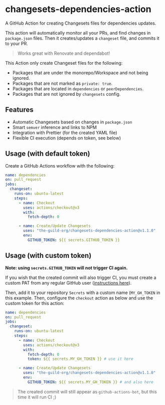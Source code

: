 # changesets-dependencies-action

A GitHub Action for creating Changesets files for dependencies updates.

This action will automatically monitor all your PRs, and find changes in `package.json` files. Then it creates/updates a `changeset` file, and commits it to your PR.

> Works great with Renovate and dependabot!

This Action only create Changeset files for the following:

- Packages that are under the monorepo/Workspace and not being ignored.
- Packages that are not marked as `private: true`.
- Packages that are located in `dependencies` or `peerDependencies`.
- Packages that are not ignored by `changesets` config.

## Features

- Automatic Changesets based on changes in `package.json`
- Smart `semver` inference and links to NPM
- Integration with Prettier (for the created YAML file)
- Flexible CI execution (depends on token, see below)

## Usage (with default token)

Create a GitHub Actions workflow with the following:

```yaml
name: dependencies
on: pull_request
jobs:
  changeset:
    runs-on: ubuntu-latest
    steps:
      - name: Checkout
        uses: actions/checkout@v3
        with:
          fetch-depth: 0

      - name: Create/Update Changesets
        uses: "the-guild-org/changesets-dependencies-action@v1.1.0"
        env:
          GITHUB_TOKEN: ${{ secrets.GITHUB_TOKEN }}
```

## Usage (with custom token)

**Note: using `secrets.GITHUB_TOKEN` will not trigger CI again.**

If you wish that the created commit will also trigger CI, you must create a custom PAT from any regular GitHub user ([instructions here](https://docs.github.com/en/authentication/keeping-your-account-and-data-secure/creating-a-personal-access-token)).

Then, add it to your repository `Secrets` with a custom name (`MY_GH_TOKEN` in this example. Then, configure the `checkout` action as below and use the custom token for this action:

```yaml
name: dependencies
on: pull_request
jobs:
  changeset:
    runs-on: ubuntu-latest
    steps:
      - name: Checkout
        uses: actions/checkout@v3
        with:
          fetch-depth: 0
          token: ${{ secrets.MY_GH_TOKEN }} # use it here

      - name: Create/Update Changesets
        uses: "the-guild-org/changesets-dependencies-action@v1.1.0"
        env:
          GITHUB_TOKEN: ${{ secrets.MY_GH_TOKEN }} # and also here
```

> The created commit will still appear as `github-actions-bot`, but this time it will run CI ;)
